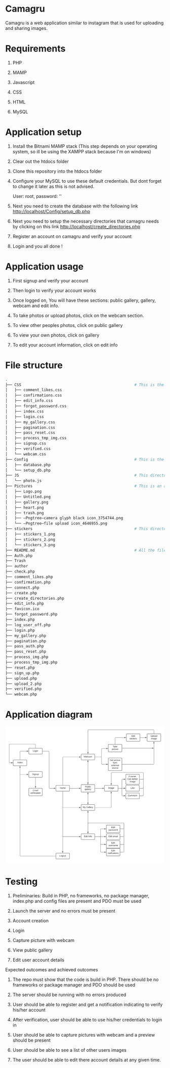 # Camagru
Camagru is a web application similar to instagram that is used for uploading and sharing images.
# Requirements
1) PHP

2) MAMP

3) Javascript

4) CSS

5) HTML

7) MySQL
# Application setup
1) Install the Bitnami MAMP stack (This step depends on your operating system, so ill be using the XAMPP stack because I'm on windows)

2) Clear out the htdocs folder

3) Clone this repository into the htdocs folder

4) Configure your MySQL to use these default credentials. But dont forget to change it later as this is not advised.

   User: root, password: ''
  
5) Next you need to create the database with the following link [http://localhost/Config/setup_db.php](http://localhost/Config/setup_db.php)

6) Next you need to setup the necessary directories that camagru needs by clicking on this link [http://localhost/create_directories.php](http://localhost/create_directories.php)

7) Register an account on camagru and verify your account

8) Login and you all done !

# Application usage

1) First signup and verify your account

2) Then login to verify your account works

3) Once logged on, You will have these sections: public gallery, gallery, webcam and edit info.

4) To take photos or upload photos, click on the webcam section.

5) To view other peoples photos, click on public gallery

6) To view your own photos, click on gallery

7) To edit your account information, click on edit info


# File structure
```bash
.
├── CSS                                                  # This is the directory where i store all my CSS files
│   ├── comment_likes.css
│   ├── confirmations.css  
│   ├── edit_info.css      
│   ├── forgot_password.css
│   ├── index.css
│   ├── login.css
│   ├── my_gallery.css     
│   ├── pagination.css     
│   ├── pass_reset.css     
│   ├── process_tmp_img.css
│   ├── signup.css
│   ├── verified.css       
│   └── webcam.css
├── Config                                               # This is the directory where i store my configuration files 
│   ├── database.php       
│   └── setup_db.php       
├── JS                                                   # This directory is where is store all my javascript files
│   └── photo.js
├── Pictures                                             # This is an asset directory where i store all png's that are used in Camagru
│   ├── Logo.png
│   ├── Untitled.png
│   ├── gallery.png
│   ├── heart.png
│   ├── trash.png
│   ├── —Pngtree—camera glyph black icon_3754744.png
│   └── —Pngtree—file upload icon_4646955.png
├── stickers                                             # This directory is used to store the stickers that will be used in the image editor
│   ├── stickers_1.png
│   ├── stickers_2.png
│   └── stickers_3.png
├── README.md                                            # All the files after this README.md file are the php files
├── Auth.php
├── Trash
├── author
├── check.php
├── comment_likes.php
├── confirmation.php
├── connect.php
├── create.php
├── create_directories.php
├── edit_info.php
├── favicon.ico
├── forgot_password.php
├── index.php
├── log_user_off.php
├── login.php
├── my_gallery.php
├── pagination.php
├── pass_auth.php
├── pass_reset.php
├── process_img.php
├── process_tmp_img.php
├── reset.php
├── sign_up.php
├── upload.php
├── upload_2.php
├── verified.php
└── webcam.php
```

# Application diagram

![alt text](https://github.com/Enrico101/final_version_camagru/blob/master/Pictures/UML%20diagram%20complete%20-%20Page%201%20(1).png?raw=true)

# Testing
1) Preliminaries: Build in PHP, no frameworks, no package manager, index.php and config files are present and PDO must be used

2) Launch the server and no errors must be present

3) Account creation

4) Login

5) Capture picture with webcam

6) View public gallery

7) Edit user account details

Expected outcomes and achieved outcomes

1) The repo must show that the code is build in PHP. There should be no frameworks or package manager and PDO should be used

2) The server should be running with no errors produced

3) User should be able to register and get a notification indicating to verify his/her account

4) After verification, user should be able to use his/her credentials to login in

5) User should be able to capture pictures with webcam and a preview should be present

6) User should be able to see a list of other users images

7) The user should be able to edit there account details at any given time.
